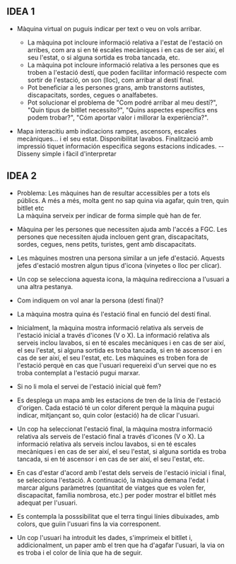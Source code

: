 ## **IDEA 1**
- Màquina virtual on puguis indicar per text o veu on vols arribar.
  - La màquina pot incloure informació relativa a l'estat de l'estació on arribes, com ara si en té escales mecàniques i en cas de ser així, el seu l'estat, o si alguna sortida es troba tancada, etc.
  - La màquina pot incloure informació relativa a les persones que es troben a l'estació destí, que poden facilitar informació respecte com sortir de l'estació, on son (lloc), com arribar al destí final.
  - Pot beneficiar a les persones grans, amb transtorns autistes, discapacitats, sordes, cegues o analfabetes.
  - Pot solucionar el problema de "Com podré arribar al meu destí?", "Quin tipus de bitllet necessito?", "Quins aspectes específics ens podem trobar?", "Cóm aportar valor i millorar la experiència?".
  
- Mapa interacitiu amb indicacions rampes, ascensors, escales mecàniques… i el seu estat. Disponibilitat lavabos. Finalització amb impressió tiquet información especifica segons estacions indicades. -- Disseny simple i fàcil d'interpretar






## **IDEA 2**
- Problema: Les màquines han de resultar accessibles per a tots els públics. A més a més, molta gent no sap quina via agafar, quin tren, quin bitllet etc <br/>
La màquina serveix per indicar de forma simple què han de fer. <br/>

- Màquina per les persones que necessiten ajuda amb l'accés a FGC. Les persones que necessiten ajuda inclouen gent gran, discapacitats, sordes, cegues, nens petits, turistes, gent amb discapacitats.
- Les màquines mostren una persona similar a un jefe d'estació. Aquests jefes d'estació mostren algun tipus d'icona (vinyetes o lloc per clicar).
- Un cop se selecciona aquesta icona, la màquina redirecciona a l'usuari a una altra pestanya.
- Com indiquem on vol anar la persona (destí final)?
- La màquina mostra quina és l'estació final en funció del destí final.
- Inicialment, la màquina mostra informació relativa als serveis de l'estació inicial a través d'icones (V o X). La informació relativa als serveis inclou lavabos, si en té escales mecàniques i en cas de ser així, el seu l'estat, si alguna sortida es troba tancada, si en té ascensor i en cas de ser així, el seu l'estat, etc. Les màquines es troben fora de l'estació perquè en cas que l'usuari requereixi d'un servei que no es troba contemplat a l'estació pugui marxar.
- Si no li mola el servei de l'estació inicial què fem?
- Es desplega un mapa amb les estacions de tren de la línia de l'estació d'origen. Cada estació té un color diferent perquè la màquina pugui indicar, mitjançant so, quin color (estació) ha de clicar l'usuari.
- Un cop ha seleccionat l'estació final, la màquina mostra informació relativa als serveis de l'estació final a través d'icones (V o X). La informació relativa als serveis inclou lavabos, si en té escales mecàniques i en cas de ser així, el seu l'estat, si alguna sortida es troba tancada, si en té ascensor i en cas de ser així, el seu l'estat, etc.
- En cas d'estar d'acord amb l'estat dels serveis de l'estació inicial i final, se selecciona l'estació. A continuació, la màquina demana l'edat i marcar alguns paràmetres (quantitat de viatges que es volen fer, discapacitat, família nombrosa, etc.) per poder mostrar el bitllet més adequat per l'usuari.
- Es contempla la posssibilitat que el terra tingui línies dibuixades, amb colors, que guiin l'usuari fins la via corresponent.
- Un cop l'usuari ha introduit les dades, s'imprimeix el bitllet i, addicionalment, un paper amb el tren que ha d'agafar l'usuari, la via on es troba i el color de línia que ha de seguir.






